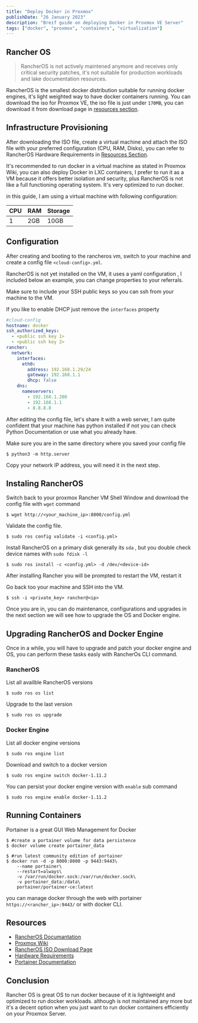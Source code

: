 ```yaml
---
title: "Deploy Docker in Proxmox"
publishDate: "26 January 2023"
description: "Breif guide on deploying Docker in Proxmox VE Server"
tags: ["docker", "proxmox", "containers", "virtualization"]
---
```


## Rancher OS

> RancherOS is not actively maintened anymore and receives only critical security patches, it's not suitable for production workloads and lake documentation resources.

RancherOS is the smallest docker distribution suitable for running docker engines, it's light weighted way to have docker containers running. You can download the iso for Proxmox VE, the iso file is just under `170MB`, you can download it from download page in [resources section](#resources).

## Infrastructure Provisioning

After downloading the ISO file, create a virtual machine and attach the ISO file with your preferred configuration (CPU, RAM, Disks), you can refer to RancherOS Hardware Requirements in [Resources Section](#resources).

It's recommended to run docker in a virtual machine as stated in Proxmox Wiki, you can also deploy Docker in LXC containers, I prefer to run it as a VM because it offers better isolation and security, plus RancherOS is not like a full functioning operating system. It's very optimized to run docker.

in this guide, I am using a virtual machine with following configuration:

| CPU | RAM | Storage |
| --- | --- | ------- |
| 1   | 2GB | 10GB    |

## Configuration

After creating and booting to the rancheros vm, switch to your machine and create a config file `<cloud-config>.yml`.

RancherOS is not yet installed on the VM, it uses a yaml configuration , I included below an example, you can change properties to your referrals.

Make sure to include your SSH public keys so you can ssh from your machine to the VM.

If you like to enable DHCP just remove the `interfaces` property

```yaml
#cloud-config
hostname: docker
ssh_authorized_keys:
  - <public ssh key 1>
  - <public ssh key 2>
rancher:
  network:
    interfaces:
      eth0:
        address: 192.168.1.29/24
        gateway: 192.168.1.1
        dhcp: false
    dns:
      nameservers:
        - 192.168.1.200
        - 192.168.1.1
        - 8.8.8.8
```

After editing the config file, let's share it with a web server, I am quite confident that your machine has python installed if not you can check Python Documentation or use what you already have.

Make sure you are in the same directory where you saved your config file

```shell
$ python3 -m http.server
```

Copy your network IP address, you will need it in the next step.

## Instaling RancherOS

Switch back to your proxmox Rancher VM Shell Window and download the config file with `wget` command

```shell
$ wget http://<your_machine_ip>:8000/config.yml
```

Validate the config file.

```shell
$ sudo ros config validate -i <config.yml>
```

Install RancherOS on a primary disk generally its `sda` , but you double check device names with `sudo fdisk -l`

```shell
$ sudo ros install -c <config.yml> -d /dev/<device-id>
```

After installing Rancher you will be prompted to restart the VM, restart it

Go back too your machine and SSH into the VM.

```shell
$ ssh -i <private_key> rancher@<ip>
```

Once you are in, you can do maintenance, configurations and upgrades in the next section we will see how to upgrade the OS and Docker engine.

## Upgrading RancherOS and Docker Engine

Once in a while, you will have to upgrade and patch your docker engine and OS, you can perform these tasks easly with RancherOs CLI command.

### RancherOS

List all availble RancherOS versions

```shell
$ sudo ros os list
```

Upgrade to the last version

```shell
$ sudo ros os upgrade
```

### Docker Engine

List all docker engine versions

```shell
$ sudo ros engine list
```

Download and switch to a docker version

```shell
$ sudo ros engine switch docker-1.11.2
```

You can persist your docker engine version with `enable` sub command

```shell
$ sudo ros engine enable docker-1.11.2
```

## Running Containers

Portainer is a great GUI Web Management for Docker

```shell
$ #create a portainer volume for data persistence
$ docker volume create portainer_data

$ #run latest community edition of portainer
$ docker run -d -p 8000:8000 -p 9443:9443\
	--name portainer\
	--restart=always\
	-v /var/run/docker.sock:/var/run/docker.sock\
	-v portainer_data:/data\
	portainer/portainer-ce:latest
```

you can manage docker through the web with portainer `https://<rancher_ip>:9443/` or with docker CLI.

## Resources

- [RancherOS Documantation]()
- [Proxmox Wiki]()
- [RancherOS ISO Download Page](https://rancher.com/docs/os/v1.x/en/installation/workstation/boot-from-iso/)
- [Hardware Requirements](https://rancher.com/docs/os/v1.x/en/#hardware-requirements)
- [Portainer Documentation](https://docs.portainer.io/start/install/server/docker/linux)

## Conclusion

Rancher OS is great OS to run docker because of it is lightweight and optimized to run docker workloads. although is not maintained any more but it's a decent option when you just want to run docker containers efficiently on your Proxmox Server.
